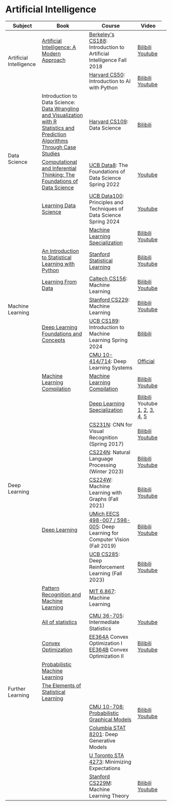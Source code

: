 # Artificial Intelligence

<table class="centered">
    <thead>
        <tr>
            <th>Subject</th>
            <th>Book</th>
            <th>Course</th>
            <th>Video</th>
        </tr>
    </thead>
    <tbody>
        <tr>
            <td rowspan="2">Artificial Intelligence</td>
            <td class="recommend"><a href="http://aima.cs.berkeley.edu/" target="_blank">Artificial Intelligence: A Modern Approach</a></td>
            <td>
                <a href="https://berkeleyai.github.io/cs188-website/" target="_blank" class="recommend">Berkeley's CS188</a>: Introduction to Artificial Intelligence Fall 2018
            </td>
            <td>
                <a href="https://www.bilibili.com/video/BV1vt41167c9/?share_source=copy_web&vd_source=bf4fe3323c05e39053acae4ea726b03a" target="_blank">Bilibili</a><br>
                <a href="https://youtube.com/playlist?list=PLsOUugYMBBJENfZ3XAToMsg44W7LeUVhF&si=132yCOfeVhHoEmjk" target="_blank">Youtube</a>
            </td>
        </tr>
        <tr>
            <td></td>
            <td>
                <a href="https://cs50.harvard.edu/ai/2024/" target="_blank" class="recommend">Harvard CS50</a>: Introduction to AI with Python
            </td>
            <td>
                <a href="https://www.bilibili.com/video/BV17K4y1678s/?share_source=copy_web&vd_source=bf4fe3323c05e39053acae4ea726b03a" target="_blank">Bilibili</a>
                <a href="https://www.youtube.com/playlist?list=PLhQjrBD2T381PopUTYtMSstgk-hsTGkVm" target="_blank">Youtube</a>
            </td>
        </tr>
        <tr>
            <td rowspan=3>Data Science</td>
            <td>Introduction to Data Science:<br>
                <a href="https://rafalab.dfci.harvard.edu/dsbook-part-1/" target="_blank">Data Wrangling and Visualization with R</a><br>
                <a href="https://rafalab.dfci.harvard.edu/dsbook-part-2/" target="_blank">Statistics and Prediction Algorithms Through Case Studies</a>
            </td>
            <td>
                <a href="http://cs109.org/" target="_blank">Harvard CS109</a>: Data Science
            </td>
            <td>
                <a href="https://www.bilibili.com/video/BV1Mz4y1Q72a/?share_source=copy_web&vd_source=bf4fe3323c05e39053acae4ea726b03a" target="_blank">Bilibili</a>
            </td>
        </tr>
        <tr>
            <td><a href="https://inferentialthinking.com/chapters/intro.html">Computational and Inferential Thinking: The Foundations of Data Science</a></td>
            <td>
                <a href="http://www.data8.org/" target="_blank">UCB Data8</a>: The Foundations of Data Science Spring 2022
            </td>
            <td>
                <a href="https://youtube.com/playlist?list=PL3juAj0fqNsLLBRFnTAby0VjByHoFb0qQ&si=OQuxcBsTO-wwZRsj" target="_blank">Youtube</a>
            </td>
        </tr>
        <tr>
            <td><a href="https://learningds.org/intro.html">Learning Data Science</a></td>
            <td>
                <a href="https://ds100.org/" target="_blank">UCB Data100</a>: Principles and Techniques of Data Science Spring 2024
            </td>
            <td>
                <a href="https://youtube.com/playlist?list=PLQCcNQgUcDfpyNlB6sAsLHjxr3fcsakez&si=1ZuYDOP-Wwj6n-K8" target="_blank">Youtube</a>
            </td>
        </tr>
        <tr>
            <td rowspan="7">Machine Learning</td>
            <td></td>
            <td>
                <a href="https://www.coursera.org/learn/machine-learning" target="_blank" class="finish">Machine Learning Specialization</a>
            </td>
            <td>
                <a href="https://www.bilibili.com/video/BV1MN4y1S7DE/?share_source=copy_web&vd_source=bf4fe3323c05e39053acae4ea726b03a" target="_blank">Bilibili</a><br>
                <a href="https://youtube.com/playlist?list=PLkDaE6sCZn6FNC6YRfRQc_FbeQrF8BwGI&si=WUQEGsHMdhAUpwRV" target="_blank">Youtube</a>
            </td>
        </tr>
        <tr>
            <td><a href="https://www.statlearning.com/" target="_blank" class="recommend">An Introduction to Statistical Learning with Python</a></td>
            <td>
                <a href="https://www.edx.org/learn/python/stanford-university-statistical-learning-with-python" target="_blank" class="recommend">Stanford Statistical Learning</a>
            </td>
            <td>
                <a href="https://www.bilibili.com/video/BV1u4421A7ZU/?share_source=copy_web&vd_source=bf4fe3323c05e39053acae4ea726b03a" target="_blank">Bilibili</a><br>
                <a href="https://youtube.com/playlist?list=PLoROMvodv4rPP6braWoRt5UCXYZ71GZIQ&si=l_i9d84uC-T_LL1r" target="_blank">Youtube</a>
            </td>
        </tr>
        <tr>
            <td><a href="https://work.caltech.edu/telecourse" target="_blank">Learning From Data</a></td>
            <td> 
                <a href="https://work.caltech.edu/telecourse" target="_blank">Caltech CS156</a>: Machine Learning
            </td>
            <td>
                <a href="https://www.bilibili.com/video/BV13x411D7TU/?share_source=copy_web&vd_source=bf4fe3323c05e39053acae4ea726b03a" target="_blank">Bilibili</a><br>
                <a href="https://youtube.com/playlist?list=PLD63A284B7615313A&si=ss95VPlQY4VgiiDK" target="_blank">Youtube</a>
            </td>
        </tr>
        <tr>
            <td></td>
            <td>
                <a href="https://cs229.stanford.edu/syllabus-autumn2018.html" target="_blank">Stanford CS229</a>: Machine Learning
            </td>
            <td>
                <a href="https://www.bilibili.com/video/BV1f2421c7dT/?share_source=copy_web&vd_source=bf4fe3323c05e39053acae4ea726b03a" target="_blank">Bilibili</a><br>
                <a href="https://youtube.com/playlist?list=PLoROMvodv4rMiGQp3WXShtMGgzqpfVfbU&si=es_1HMLhiBr6Fxe-" target="_blank">Youtube</a>
            </td>
        </tr>
        <tr>
            <td>
                <a href="https://www.bishopbook.com/" target="_blank">Deep Learning Foundations and Concepts</a>
            </td>
            <td> 
                <a href="https://eecs189.org/" target="_blank">UCB CS189</a>: Introduction to Machine Learning Spring 2024
            </td>
            <td>
                <a href="https://www.bilibili.com/video/BV1CH4y1c7dZ/?share_source=copy_web&vd_source=bf4fe3323c05e39053acae4ea726b03a" target="_blank">Bilibili</a>
            </td>
        </tr>
        <tr>
            <td></td>
            <td>
                <a href="https://dlsyscourse.org/" target="_blank">CMU 10-414/714</a>: Deep Learning Systems
            </td>
            <td>
                <a href="https://dlsyscourse.org/" target="_blank">Official</a>
            </td>
        </tr>
        <tr>
            <td><a href="https://mlc.ai/" target="_blank">Machine Learning Compilation</a></td>
            <td>
                <a href="https://mlc.ai/summer22/" target="_blank">Machine Learning Compilation</a>
            </td>
            <td>
                <a href="https://www.bilibili.com/video/BV15v4y1g7EU/?share_source=copy_web&vd_source=bf4fe3323c05e39053acae4ea726b03a" target="_blank">Bilibili</a><br>
                <a href="https://youtube.com/playlist?list=PLFxzvDFotCitb0dOv5SpNdK6t3Uu7tBRo&si=fZ3xGGwcx5ttKPff" target="_blank">Youtube</a>
            </td>
        </tr>
        <tr>
            <td rowspan="6">Deep Learning</td>
            <td></td>
            <td>
                <a href="https://www.coursera.org/learn/depp-learning" target="_blank" class="recommend finish">Deep Learning Specialization</a>
            </td>
            <td>
                <a href="https://www.bilibili.com/video/BV17c41197fP/?share_source=copy_web&vd_source=bf4fe3323c05e39053acae4ea726b03a" target="_blank">Bilibili</a><br>
                Youtube
                <a href="https://youtube.com/playlist?list=PLkDaE6sCZn6Ec-XTbcX1uRg2_u4xOEky0&si=a3RyTIekctBXCeMa" target="_blank">1</a>, 
                <a href="https://youtube.com/playlist?list=PLkDaE6sCZn6Hn0vK8co82zjQtt3T2Nkqc&si=yLIZHQ8WvZkmJ1bO" target="_blank">2</a>, 
                <a href="https://youtube.com/playlist?list=PLkDaE6sCZn6E7jZ9sN_xHwSHOdjUxUW_b&si=SgMUoPcAzi-fKQTe" target="_blank">3</a>, 
                <a href="https://youtube.com/playlist?list=PLkDaE6sCZn6Gl29AoE31iwdVwSG-KnDzF&si=ypD-ywqe8ZHnyAQS" target="_blank">4</a>, 
                <a href="https://youtube.com/playlist?list=PLkDaE6sCZn6F6wUI9tvS_Gw1vaFAx6rd6&si=loNqlQTxCl3HPFlE" target="_blank">5</a>
            </td>
        </tr>
        <tr>
            <td></td>
            <td>
                <a href="https://cs231n.stanford.edu/2017/" target="_blank">CS231N</a>: CNN for Visual Recognition (Spring 2017)
            </td>
            <td>
                <a href="https://www.bilibili.com/video/BV1nJ411z7fe/?share_source=copy_web&vd_source=bf4fe3323c05e39053acae4ea726b03a" target="_blank">Bilibili</a><br>
                <a href="https://youtube.com/playlist?list=PL3FW7Lu3i5JvHM8ljYj-zLfQRF3EO8sYv&si=XngeS10AijWZTmiX" target="_blank">Youtube</a>
            </td>
        </tr>
        <tr>
            <td></td>
            <td>
                <a href="https://web.stanford.edu/class/archive/cs/cs224n/cs224n.1234/" target="_blank">CS224N</a>: Natural Language Processing (Winter 2023)
            </td>
            <td>
                <a href="https://www.bilibili.com/video/BV1d6421f7oW/?share_source=copy_web&vd_source=bf4fe3323c05e39053acae4ea726b03a" target="_blank">Bilibili</a><br>
                <a href="https://youtube.com/playlist?list=PLoROMvodv4rMFqRtEuo6SGjY4XbRIVRd4&si=vNLmgGxVFda7zClE" target="_blank">Youtube</a>
            </td>
        </tr>
        <tr>
            <td></td>
            <td>
                <a href="http://snap.stanford.edu/class/cs224w-2021/" target="_blank">CS224W</a>: Machine Learning with Graphs (Fall 2021)
            </td>
            <td>
                <a href="https://www.bilibili.com/video/BV1RZ4y1c7Co/?share_source=copy_web&vd_source=bf4fe3323c05e39053acae4ea726b03a" target="_blank">Bilibili</a><br>
                <a href="https://youtube.com/playlist?list=PLoROMvodv4rPLKxIpqhjhPgdQy7imNkDn&si=QWCFPbObYZDN1FSF" target="_blank">Youtube</a>
            </td>
        </tr>
        <tr>
            <td><a href="https://www.deeplearningbook.org/" target="_blank">Deep Learning</a></td>
            <td>
                <a href="https://web.eecs.umich.edu/~justincj/teaching/eecs498/FA2019/" target="_blank">UMich EECS 498-007 / 598-005</a>: Deep Learning for Computer Vision (Fall 2019)
            </td>
            <td>
                <a href="https://www.bilibili.com/video/BV18K4y117K4/?share_source=copy_web&vd_source=bf4fe3323c05e39053acae4ea726b03a" target="_blank">Bilibili</a><br>
                <a href="https://youtube.com/playlist?list=PL5-TkQAfAZFbzxjBHtzdVCWE0Zbhomg7r&si=zF4MmB49KxGSzJcK" target="_blank">Youtube</a>
            </td>
        </tr>
        <tr>
            <td></td>
            <td>
                <a href="http://rail.eecs.berkeley.edu/deeprlcourse/" target="_blank">UCB CS285</a>: Deep Reinforcement Learning (Fall 2023)
            </td>
            <td>
                <a href="https://www.bilibili.com/video/BV1qn4y1f71G/?share_source=copy_web&vd_source=bf4fe3323c05e39053acae4ea726b03a" target="_blank">Bilibili</a><br>
                <a href="https://www.youtube.com/playlist?list=PL_iWQOsE6TfVYGEGiAOMaOzzv41Jfm_Ps" target="_blank">Youtube</a>
            </td>
        </tr>
        <tr>
            <td rowspan="9">Further Learning</td>
            <td><a href="https://www.microsoft.com/en-us/research/publication/pattern-recognition-machine-learning/?msockid=3c1bf5de1eca67563ed4e1381f706600" target="_blank">Pattern Recognition and Machine Learning</a></td>
            <td>
                <a href="https://ocw.mit.edu/courses/6-867-machine-learning-fall-2006/" target="_blank">MIT 6.867</a>: Machine Learning
            </td>
            <td></td>
        </tr>
        <tr>
            <td><a href="https://www.stat.cmu.edu/%7Elarry/all-of-statistics/" target="_blank">All of statistics</a></td>
            <td>
                <a href="https://www.stat.cmu.edu/~larry/=stat705/" target="_blank">CMU 36-705</a>: Intermediate Statistics
            </td>
            <td>
                <a href="https://youtube.com/playlist?list=PL_Ig1a5kxu55KBWM3Su6-K352gQJcmEZd&si=OtlyW6vtD0XULGg9" target="_blank">Youtube</a>
            </td>
        </tr>
        <tr>
            <td><a href="https://web.stanford.edu/~boyd/cvxbook/" target="_blank">Convex Optimization</a></td>
            <td>
                <a href="https://see.stanford.edu/Course/EE364A" target="_blank">EE364A</a> Convex Optimization Ⅰ<br>
                <a href="https://see.stanford.edu/Course/EE364B" target="_blank">EE364B</a> Convex Optimization Ⅱ
            </td>
            <td>
                <a href="https://www.bilibili.com/video/BV1ct411i7j3/?share_source=copy_web&vd_source=bf4fe3323c05e39053acae4ea726b03a" target="_blank">Bilibili</a><br>
                <a href="https://youtube.com/playlist?list=PL3940DD956CDF0622&si=4sQg5J4sC5kp3RcD" target="_blank">Youtube</a>
            </td>
        </tr>
        <tr>
            <td><a href="https://probml.github.io/pml-book/" target="_blank">Probabilistic Machine Learning</a></td>
            <td></td>
            <td></td>
        </tr>
        <tr>
            <td><a href="https://hastie.su.domains/ElemStatLearn/" target="_blank">The Elements of Statistical Learning</a></td>
            <td></td>
            <td></td>
        </tr>
        <tr>
            <td></td>
            <td>
                <a href="https://www.cs.cmu.edu/~pradeepr/courses/708/2020-fall/" target="_blank">CMU 10-708: Probabilistic Graphical Models</a>
            </td>
            <td>
                <a href="https://www.bilibili.com/video/BV1Sw4m1Y7eZ/?share_source=copy_web&vd_source=bf4fe3323c05e39053acae4ea726b03a" target="_blank">Bilibili</a><br>
                <a href="https://youtube.com/playlist?list=PLoZgVqqHOumTqxIhcdcpOAJOOimrRCGZn&si=h8uG3Q9CuMzhAxNa" target="_blank">Youtube</a>
            </td>
        </tr>
        <tr>
            <td></td>
            <td>
                <a href="http://stat.columbia.edu/~cunningham/teaching/GR8201/" target="_blank">Columbia STAT 8201</a>: Deep Generative Models
            </td>
            <td></td>
            <td></td>
        </tr>
        <tr>
            <td></td>
            <td>
                <a href="http://stat.columbia.edu/~cunningham/teaching/GR8201/" target="_blank">U Toronto STA 4273</a>: Minimizing Expectations
            </td>
            <td></td>
            <td></td>
        </tr>
        <tr>
            <td></td>
            <td>
                <a href="http://web.stanford.edu/class/stats214/" target="_blank">Stanford CS229M</a>: Machine Learning Theory
            </td>
            <td>
                <a href="https://www.bilibili.com/video/BV1jT421r71m/?share_source=copy_web&vd_source=bf4fe3323c05e39053acae4ea726b03a" target="_blank">Bilibili</a><br>
                <a href="https://youtube.com/playlist?list=PLoROMvodv4rP8nAmISxFINlGKSK4rbLKh&si=kYJTAAHznF5dhi01" target="_blank">Youtube</a>
            </td>
        </tr>
    </tbody>
</table>